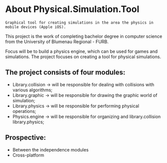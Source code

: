 About Physical.Simulation.Tool
==============================

    Graphical tool for creating simulations in the area the physics in mobile devices (Apple iOS).

This project is the work of completing bachelor degree in computer science from the University of Blumenau Regional - FURB.

Focus will be to build a physics engine, which can be used for games and simulations. The project focuses on creating a tool for physical simulations.


The project consists of four modules:
-------------------------------------
- Library.collision -> will be responsible for dealing with collisions with various algorithms;
- Library.graphic -> will be responsible for drawing the graphic world of simulation;
- Library.physics -> will be responsible for performing physical operations;
- Physics.engine -> will be responsible for organizing and library.collision library.physics;

Prospective:
------------
- Between the independence modules
- Cross-platform
